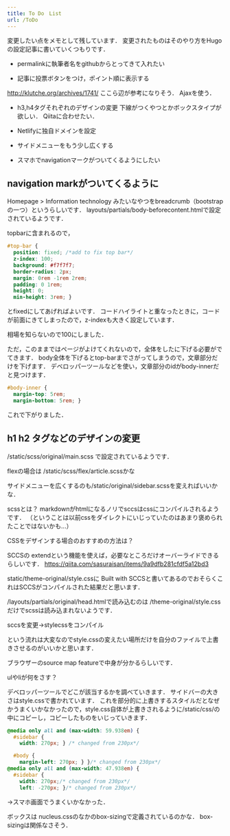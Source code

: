 ```yaml
---
title: To Do　List
url: /ToDo
---
```


変更したい点をメモとして残しています．
変更されたものはそのやり方をHugoの設定記事に書いていくつもりです．

- permalinkに執筆者名をgithubからとってきて入れたい

- 記事に投票ボタンをつけ，ポイント順に表示する

http://klutche.org/archives/1741/
ここら辺が参考になりそう．
Ajaxを使う．

- h3,h4タグそれぞれのデザインの変更
下線がつくやつとかボックスタイプが欲しい．
Qiitaに合わせたい．

- Netlifyに独自ドメインを設定

- サイドメニューをもう少し広くする

- スマホでnavigationマークがついてくるようにしたい


## navigation markがついてくるように
Homepage > Information technology
みたいなやつをbreadcrumb（bootstrapの一つ）というらしいです．
layouts/partials/body-beforecontent.htmlで設定されているようです．

topbarに含まれるので，
```css
#top-bar {
  position: fixed; /*add to fix top bar*/
  z-index: 100;
  background: #f7f7f7;
  border-radius: 2px;
  margin: 0rem -1rem 2rem;
  padding: 0 1rem;
  height: 0;
  min-height: 3rem; }
```
とfixedにしてあげればよいです．
コードハイライトと重なったときに，コードが前面にきてしまったので，z-indexも大きく設定しています．

相場を知らないので100にしました．

ただ，このままではページがよけてくれないので，全体をしたに下げる必要がでてきます．
body全体を下げるとtop-barまでさがってしまうので，文章部分だけを下げます．
デベロッパーツールなどを使い，文章部分のidがbody-innerだと見つけます．

```css
#body-inner {
  margin-top: 5rem;
  margin-bottom: 5rem; }
```

これで下がりました．

## h1 h2 タグなどのデザインの変更
/static/scss/original/main.scss
で設定されているようです．

flexの場合は
/static/scss/flex/article.scssかな

サイドメニューを広くするのも/static/original/sidebar.scssを変えればいいかな．

scssとは？
markdownがhtmlになるノリでsccsはcssにコンパイルされるようです．
（ということは以前cssをダイレクトにいじっていたのはあまり褒められたことではないかも...）


CSSをデザインする場合のおすすめの方法は？

SCCSの
extendという機能を使えば，必要なところだけオーバーライドできるらしいです．
https://qiita.com/sasuraisan/items/9a9dfb281cfdf5a12bd3

static/theme-original/style.cssに
Built with SCCSと書いてあるのでおそらくこれはSCCSがコンパイルされた結果だと思います．

/layouts/partials/original/head.htmlで読み込むのは
/theme-original/style.cssだけでscssは読み込まれないようです．

sccsを変更→stylecssをコンパイル

という流れは大変なのでstyle.cssの変えたい場所だけを自分のファイルで上書きさせるのがいいかと思います．

ブラウザーのsource map featureで中身が分かるらしいです．

ulやliが何をさす？

デベロッパーツールでどこが該当するかを調べていきます．
サイドバーの大きさはstyle.cssで書かれています．
これを部分的に上書きするスタイルだとなぜかうまくいかなかったので，style.css自体が上書きされるように/static/css/の中にコピーし，コピーしたものをいじっていきます．

```css
@media only all and (max-width: 59.938em) {
  #sidebar {
    width: 270px; } /* changed from 230px*/

  #body {
    margin-left: 270px; } }/* changed from 230px*/
@media only all and (max-width: 47.938em) {
  #sidebar {
    width: 270px;/* changed from 230px*/
    left: -270px; }/* changed from 230px*/
```

→スマホ画面でうまくいかなかった．

ボックスは
nucleus.cssのなかのbox-sizingで定義されているのかな．
box-sizingは関係なさそう．



